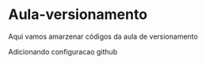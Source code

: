 # Aula-versionamento
Aqui vamos amarzenar códigos da aula de versionamento

Adicionando configuracao github